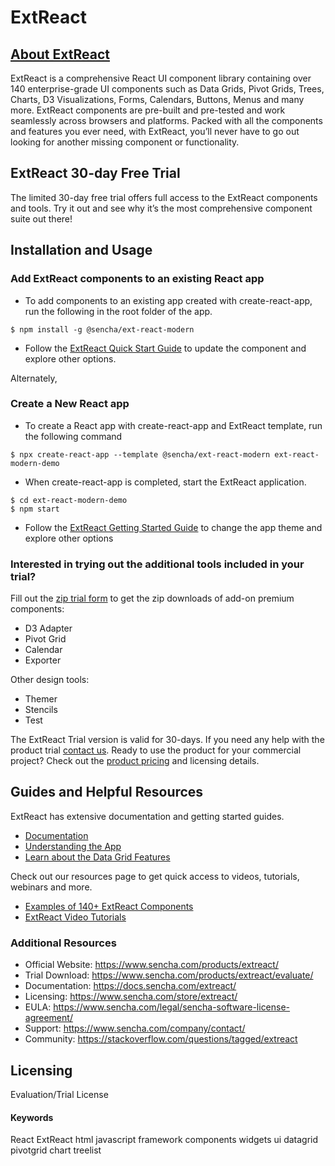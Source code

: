 # ExtReact

## [About ExtReact](https://www.sencha.com/products/extreact/)
ExtReact is a comprehensive React UI component library containing over 140 enterprise-grade UI components such as Data Grids, Pivot Grids, Trees, Charts, D3 Visualizations, Forms, Calendars, Buttons, Menus and many more. ExtReact components are pre-built and pre-tested and work seamlessly across browsers and platforms. Packed with all the components and features you ever need, with ExtReact, you’ll never have to go out looking for another missing component or functionality. 

## ExtReact 30-day Free Trial
The limited 30-day free trial offers full access to the ExtReact components and tools. Try it out and see why it’s the most comprehensive component suite out there!  

## Installation and Usage
### Add ExtReact components to an existing React app 
* To add components to an existing app created with create-react-app, run the following in the root folder of the app.
```
$ npm install -g @sencha/ext-react-modern
```
* Follow the [ExtReact Quick Start Guide](https://docs.sencha.com/extreact/7.4.0/guides/getting_started/adding_ext_react_modern.html#getting_started-_-adding_ext_react_modern_-_step_3__install__sencha_ext_react_modern) to update the component and explore other options.

Alternately, 
### Create a New React app
* To create a React app with create-react-app and ExtReact template, run the following command
```
$ npx create-react-app --template @sencha/ext-react-modern ext-react-modern-demo
```
* When create-react-app is completed, start the ExtReact application.
```
$ cd ext-react-modern-demo
$ npm start
```
 * Follow the [ExtReact Getting Started Guide](https://docs-devel.sencha.com/extreact/7.4.0/guides/getting_started/creating_ext_react_app_modern.html#getting_started-_-creating_ext_react_app_modern_-_step_3__optional__changing_the_theme_for_a__sencha_ext_react_modern_app) to change the app theme and explore other options

### Interested in trying out the additional tools included in your trial?
Fill out the [zip trial form](https://sencha.com/products/extreact/evaluate/) to get the zip downloads of add-on premium components: 
- D3 Adapter
- Pivot Grid
- Calendar
- Exporter 
 
Other design tools: 
- Themer
- Stencils
- Test
 
The ExtReact Trial version is valid for 30-days. If you need any help with the product trial [contact us](https://www.sencha.com/company/contact/). Ready to use the product for your commercial project? Check out the [product pricing](https://www.sencha.com/store/extreact/) and licensing details. 

## Guides and Helpful Resources
ExtReact has extensive documentation and getting started guides. 
* [Documentation](https://docs.sencha.com/extreact/)
* [Understanding the App](https://docs.sencha.com/extreact/7.4.0/guides/getting_started/understanding_app_modern.html)
* [Learn about the Data Grid Features](https://www.sencha.com/grid)

Check out our resources page to get quick access to videos, tutorials, webinars and more.
* [Examples of 140+ ExtReact Components](https://examples.sencha.com/ExtReact/latest/kitchensink/)
* [ExtReact Video Tutorials](https://www.sencha.com/resources/)

### Additional Resources
- Official Website: https://www.sencha.com/products/extreact/
- Trial Download: https://www.sencha.com/products/extreact/evaluate/
- Documentation: https://docs.sencha.com/extreact/
- Licensing: https://www.sencha.com/store/extreact/
- EULA: https://www.sencha.com/legal/sencha-software-license-agreement/
- Support: https://www.sencha.com/company/contact/
- Community: https://stackoverflow.com/questions/tagged/extreact

## Licensing
Evaluation/Trial License

#### Keywords
React   ExtReact   html   javascript   framework   components   widgets   ui   datagrid   pivotgrid   chart   treelist